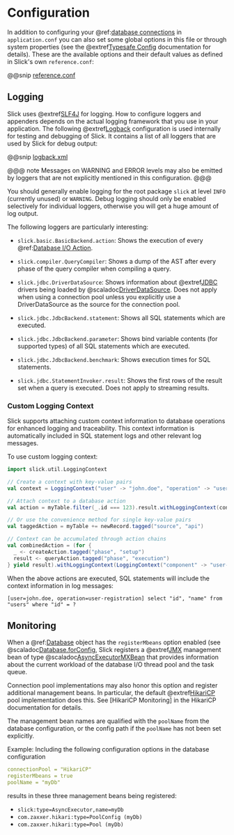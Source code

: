 Configuration
=============

In addition to configuring your  @ref:[database connections](database.md) in `application.conf` you can also set some
global options in this file or through system properties (see the @extref[Typesafe Config](typesafe-config:) documentation for details).
These are the available options and their default values as defined in Slick's own `reference.conf`:

@@snip [reference.conf](../../../slick/src/main/resources/reference.conf)

Logging
-------

Slick uses @extref[SLF4J](slf4j:) for logging. How to configure loggers and appenders depends on the actual logging framework that you
use in your application. The following @extref[Logback](logback:) configuration is used internally for testing and debugging of Slick. It
contains a list of all loggers that are used by Slick for debug output:

@@snip [logback.xml](../../../common-test-resources/logback.xml)

@@@ note
Messages on WARNING and ERROR levels may also be emitted by loggers that are not explicitly mentioned in this
configuration.
@@@

You should generally enable logging for the root package `slick` at level `INFO` (currently unused)
or `WARNING`. Debug logging should only be enabled selectively for individual loggers, otherwise you will get a huge
amount of log output.

The following loggers are particularly interesting:

- `slick.basic.BasicBackend.action`:
   Shows the execution of every  @ref:[Database I/O Action](dbio.md).

- `slick.compiler.QueryCompiler`:
   Shows a dump of the AST after every phase of the query compiler when compiling a query.

- `slick.jdbc.DriverDataSource`:
   Shows information about @extref[JDBC](jdbc:) drivers being loaded by @scaladoc[DriverDataSource](slick.jdbc.DriverDataSource). Does not
   apply when using a connection pool unless you explicitly use a DriverDataSource as the source for the connection
   pool.

- `slick.jdbc.JdbcBackend.statement`:
   Shows all SQL statements which are executed.

- `slick.jdbc.JdbcBackend.parameter`:
   Shows bind variable contents (for supported types) of all SQL statements which are executed.

- `slick.jdbc.JdbcBackend.benchmark`:
   Shows execution times for SQL statements.

- `slick.jdbc.StatementInvoker.result`:
   Shows the first rows of the result set when a query is executed. Does not apply to streaming results.

### Custom Logging Context

Slick supports attaching custom context information to database operations for enhanced logging and traceability.
This context information is automatically included in SQL statement logs and other relevant log messages.

To use custom logging context:

```scala
import slick.util.LoggingContext

// Create a context with key-value pairs
val context = LoggingContext("user" -> "john.doe", "operation" -> "user-registration")

// Attach context to a database action
val action = myTable.filter(_.id === 123).result.withLoggingContext(context)

// Or use the convenience method for single key-value pairs
val taggedAction = myTable += newRecord.tagged("source", "api")

// Context can be accumulated through action chains
val combinedAction = (for {
  _ <- createAction.tagged("phase", "setup")
  result <- queryAction.tagged("phase", "execution")
} yield result).withLoggingContext(LoggingContext("component" -> "user-service"))
```

When the above actions are executed, SQL statements will include the context information in log messages:

```
[user=john.doe, operation=user-registration] select "id", "name" from "users" where "id" = ?
```

Monitoring
----------

When a  @ref:[Database](database.md) object has the `registerMbeans` option enabled (see
@scaladoc[Database.forConfig](slick.jdbc.JdbcBackend$DatabaseFactoryDef#forConfig(String,Config,Driver,ClassLoader):Database),
Slick registers a @extref[JMX](jmx:) management bean of type @scaladoc[AsyncExecutorMXBean](slick.util.AsyncExecutorMXBean) that provides information about the
current workload of the database I/O thread pool and the task queue.

Connection pool implementations may also honor this option and register additional management beans. In particular,
the default @extref[HikariCP](hikaricp:) pool implementation does this. See [HikariCP Monitoring] in the HikariCP documentation for
details.

The management bean names are qualified with the `poolName` from the database configuration, or the config path
if the `poolName` has not been set explicitly.

Example: Including the following configuration options in the database configuration

```yaml
connectionPool = "HikariCP"
registerMbeans = true
poolName = "myDb"
```

results in these three management beans being registered:

- `slick:type=AsyncExecutor,name=myDb`
- `com.zaxxer.hikari:type=PoolConfig (myDb)`
- `com.zaxxer.hikari:type=Pool (myDb)`
